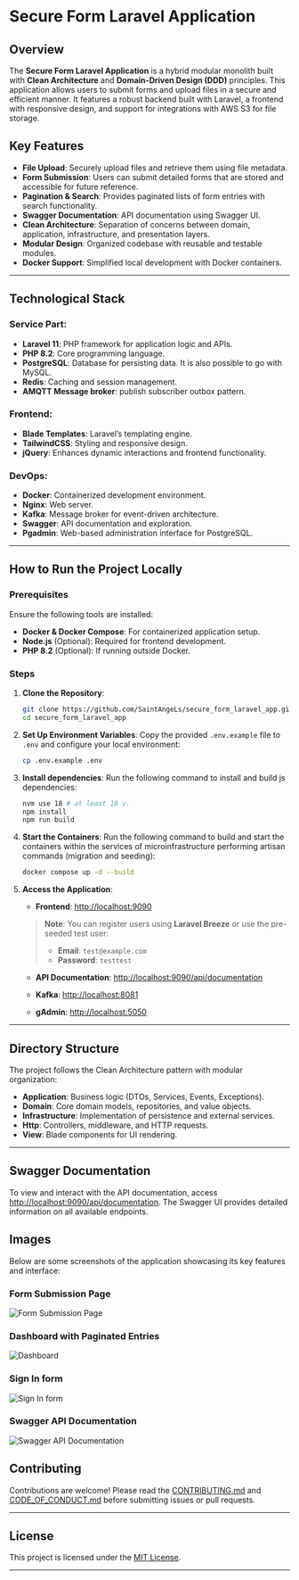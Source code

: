 # Secure Form Laravel Application

## Overview

The **Secure Form Laravel Application** is a hybrid modular monolith built with **Clean Architecture** and **Domain-Driven Design (DDD)** principles. This application allows users to submit forms and upload files in a secure and efficient manner. It features a robust backend built with Laravel, a frontend with responsive design, and support for integrations with AWS S3 for file storage.

## Key Features

- **File Upload**: Securely upload files and retrieve them using file metadata.
- **Form Submission**: Users can submit detailed forms that are stored and accessible for future reference.
- **Pagination & Search**: Provides paginated lists of form entries with search functionality.
- **Swagger Documentation**: API documentation using Swagger UI.
- **Clean Architecture**: Separation of concerns between domain, application, infrastructure, and presentation layers.
- **Modular Design**: Organized codebase with reusable and testable modules.
- **Docker Support**: Simplified local development with Docker containers.

---

## Technological Stack

### Service Part:
- **Laravel 11**: PHP framework for application logic and APIs.
- **PHP 8.2**: Core programming language.
- **PostgreSQL**: Database for persisting data. It is also possible to go with MySQL.
- **Redis**: Caching and session management.
- **AMQTT Message broker**: publish subscriber outbox pattern.

### Frontend:
- **Blade Templates**: Laravel’s templating engine.
- **TailwindCSS**: Styling and responsive design.
- **jQuery**: Enhances dynamic interactions and frontend functionality.

### DevOps:
- **Docker**: Containerized development environment.
- **Nginx**: Web server.
- **Kafka**: Message broker for event-driven architecture.
- **Swagger**: API documentation and exploration.
- **Pgadmin**: Web-based administration interface for PostgreSQL.


---
## How to Run the Project Locally

### Prerequisites

Ensure the following tools are installed:

- **Docker & Docker Compose**: For containerized application setup.
- **Node.js** (Optional): Required for frontend development.
- **PHP 8.2** (Optional): If running outside Docker.

### Steps

1. **Clone the Repository**:
   ```bash
   git clone https://github.com/SaintAngeLs/secure_form_laravel_app.git
   cd secure_form_laravel_app
   ```

2. **Set Up Environment Variables**:
   Copy the provided `.env.example` file to `.env` and configure your local environment:
   ```bash
   cp .env.example .env
   ```

3. **Install dependencies**:
   Run the following command to install and build js dependencies:
   ```bash
   nvm use 18 # at least 18 v.
   npm install
   npm run build
   ```

4. **Start the Containers**:
   Run the following command to build and start the containers within the services of microinfrastructure performing artisan commands (migration and seeding):
   ```bash
   docker compose up -d --build
   ```

5. **Access the Application**:
   - **Frontend**: [http://localhost:9090](http://localhost:9090)
    > **Note**: You can register users using **Laravel Breeze** or use the pre-seeded test user:
    > - **Email**: `test@example.com`
    > - **Password**: `testtest`

   - **API Documentation**: [http://localhost:9090/api/documentation](http://localhost:9090/api/documentation)

   - **Kafka**: [http://localhost:8081](http://localhost:8081)
   - **gAdmin**: [http://localhost:5050](http://localhost:5050)

---

## Directory Structure

The project follows the Clean Architecture pattern with modular organization:

- **Application**: Business logic (DTOs, Services, Events, Exceptions).
- **Domain**: Core domain models, repositories, and value objects.
- **Infrastructure**: Implementation of persistence and external services.
- **Http**: Controllers, middleware, and HTTP requests.
- **View**: Blade components for UI rendering.

---

## Swagger Documentation

To view and interact with the API documentation, access [http://localhost:9090/api/documentation](http://localhost:9090/api/documentation). The Swagger UI provides detailed information on all available endpoints.


## Images

Below are some screenshots of the application showcasing its key features and interface:

### Form Submission Page
![Form Submission Page](./images/image_1.png)

### Dashboard with Paginated Entries
![Dashboard](./images/image_2.png)

### Sign In form
![Sign In form](./images/image_3.png)


### Swagger API Documentation
![Swagger API Documentation](./images/image_4.png)


## Contributing

Contributions are welcome! Please read the [CONTRIBUTING.md](./CONTRIBUTING.md) and [CODE_OF_CONDUCT.md](./CODE_OF_CONDUCT.md) before submitting issues or pull requests.

---

## License

This project is licensed under the [MIT License](./LICENSE).

---


